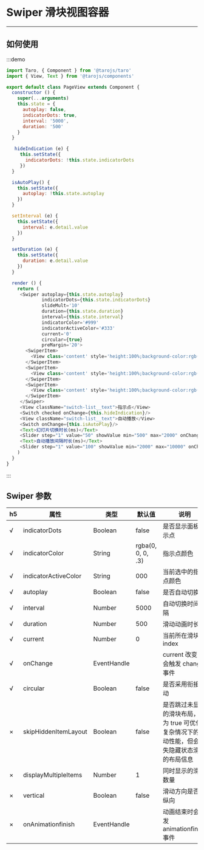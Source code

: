 # Swiper 滑块视图容器

---

## 如何使用

:::demo
```js
import Taro, { Component } from '@tarojs/taro'
import { View, Text } from '@tarojs/components'

export default class PageView extends Component {
  constructor () {
    super(...arguments)
    this.state = {
      autoplay: false,
      indicatorDots: true,
      interval: '5000',
      duration: '500'
    }
  }

   hideIndication (e) {
     this.setState({
       indicatorDots: !this.state.indicatorDots
     })
  }

  isAutoPlay() {
    this.setState({
      autoplay: !this.state.autoplay
    })
  }

  setInterval (e) {
    this.setState({
      interval: e.detail.value
    })
  }

  setDuration (e) {
    this.setState({
      duration: e.detail.value
    })
  }

  render () {
    return (
     <Swiper autoplay={this.state.autoplay}
             indicatorDots={this.state.indicatorDots}
             slideMult='10'
             duration={this.state.duration}
             interval={this.state.interval}
             indicatorColor='#999'
             indicatorActiveColor='#333'
             current='0'
             circular={true}
             preMargin='20'>
       <SwiperItem>
         <View class='content' style='height:100%;background-color:rgb(26,173,25);'>A</View>
       </SwiperItem>
       <SwiperItem>
         <View class='content' style='height:100%;background-color:rgb(39,130,215);'>B</View>
       </SwiperItem>
       <SwiperItem>
         <View class='content' style='height:100%;background-color:rgb(241,241,241);color: #333;'>C</View>
       </SwiperItem>
     </Swiper>
     <View className="switch-list__text">指示点</View>
     <Switch checked onChange={this.hideIndication}/>
     <View className="switch-list__text">自动播放</View>
     <Switch onChange={this.isAutoPlay}/>
     <Text>幻灯片切换时长(ms)</Text>
     <Slider step="1" value="50" showValue min="500" max="2000" onChange={this.setDuration}/>
     <Text>自动播放间隔时长(ms)</Text>
     <Slider step="1" value="100" showValue min="2000" max="10000" onChange={this.setInterval}/>
    )
  }
}
```

:::

## Swiper 参数

| h5 | 属性                 | 类型        | 默认值            | 说明                                                                                           |
| -------- | -------------------- | ----------- | ----------------- | ---------------------------------------------------------------------------------------------- |
| √        | indicatorDots        | Boolean     | false             | 是否显示面板指示点                                                                             |
| √        | indicatorColor       | String      | rgba(0, 0, 0, .3) | 指示点颜色                                                                                     |
| √        | indicatorActiveColor | String      | 000               | 当前选中的指示点颜色                                                                           |
| √        | autoplay             | Boolean     | false             | 是否自动切换                                                                                   |
| √        | interval             | Number      | 5000              | 自动切换时间间隔                                                                               |
| √        | duration             | Number      | 500               | 滑动动画时长                                                                                   |
| √        | current              | Number      | 0                 | 当前所在滑块的 index                                                                           |
| √        | onChange             | EventHandle |                   | current 改变时会触发 change 事件                                                               |
| √        | circular             | Boolean     | false             | 是否采用衔接滑动                                                                               |
| ×        | skipHiddenItemLayout | Boolean     | false             | 是否跳过未显示的滑块布局，设为 true 可优化复杂情况下的滑动性能，但会丢失隐藏状态滑块的布局信息 |
| ×        | displayMultipleItems | Number      | 1                 | 同时显示的滑块数量                                                                             |
| ×        | vertical             | Boolean     | false             | 滑动方向是否为纵向                                                                             |
| ×        | onAnimationfinish    | EventHandle |                   | 动画结束时会触发 animationfinish 事件                                                          |
